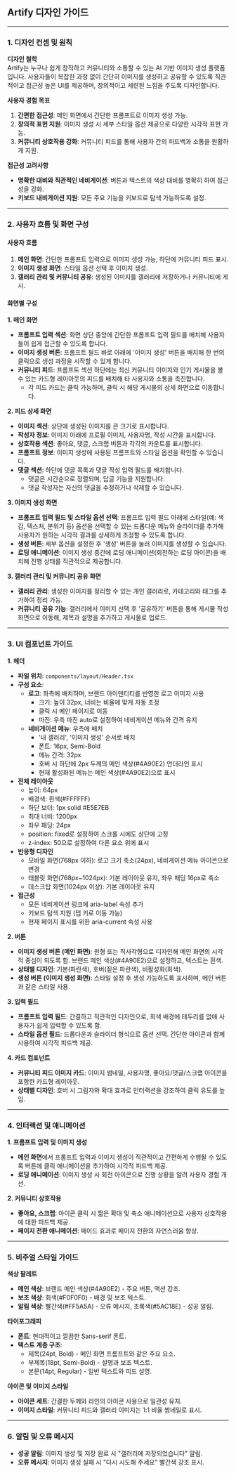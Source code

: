 ## Artify 디자인 가이드

---

### 1. 디자인 컨셉 및 원칙

**디자인 철학**  
Artify는 누구나 쉽게 창작하고 커뮤니티와 소통할 수 있는 AI 기반 이미지 생성 플랫폼입니다. 사용자들이 복잡한 과정 없이 간단히 이미지를 생성하고 공유할 수 있도록 직관적이고 접근성 높은 UI를 제공하며, 창의적이고 세련된 느낌을 주도록 디자인합니다.

**사용자 경험 목표**  
1. **간편한 접근성**: 메인 화면에서 간단한 프롬프트로 이미지 생성 가능.
2. **창의적 표현 지원**: 이미지 생성 시 세부 스타일 옵션 제공으로 다양한 시각적 표현 가능.
3. **커뮤니티 상호작용 강화**: 커뮤니티 피드를 통해 사용자 간의 피드백과 소통을 원활하게 지원.

**접근성 고려사항**  
- **명확한 대비와 직관적인 네비게이션**: 버튼과 텍스트의 색상 대비를 명확히 하여 접근성을 강화.
- **키보드 내비게이션 지원**: 모든 주요 기능을 키보드로 탐색 가능하도록 설정.

---

### 2. 사용자 흐름 및 화면 구성

#### 사용자 흐름

1. **메인 화면**: 간단한 프롬프트 입력으로 이미지 생성 가능, 하단에 커뮤니티 피드 표시.
2. **이미지 생성 화면**: 스타일 옵션 선택 후 이미지 생성.
3. **갤러리 관리 및 커뮤니티 공유**: 생성된 이미지를 갤러리에 저장하거나 커뮤니티에 게시.

#### 화면별 구성

**1. 메인 화면**
- **프롬프트 입력 섹션**: 화면 상단 중앙에 간단한 프롬프트 입력 필드를 배치해 사용자들이 쉽게 접근할 수 있도록 합니다.
- **이미지 생성 버튼**: 프롬프트 필드 바로 아래에 '이미지 생성' 버튼을 배치해 한 번의 클릭으로 생성 과정을 시작할 수 있게 합니다.
- **커뮤니티 피드**: 프롬프트 섹션 하단에는 최신 커뮤니티 이미지와 인기 게시물을 볼 수 있는 카드형 레이아웃의 피드를 배치해 타 사용자와 소통을 촉진합니다.
  - 각 피드 카드는 클릭 가능하며, 클릭 시 해당 게시물의 상세 화면으로 이동합니다.

**2. 피드 상세 화면**
- **이미지 섹션**: 상단에 생성된 이미지를 큰 크기로 표시합니다.
- **작성자 정보**: 이미지 아래에 프로필 이미지, 사용자명, 작성 시간을 표시합니다.
- **상호작용 섹션**: 좋아요, 댓글, 스크랩 버튼과 각각의 카운트를 표시합니다.
- **프롬프트 정보**: 이미지 생성에 사용된 프롬프트와 스타일 옵션을 확인할 수 있습니다.
- **댓글 섹션**: 하단에 댓글 목록과 댓글 작성 입력 필드를 배치합니다.
  - 댓글은 시간순으로 정렬되며, 답글 기능을 지원합니다.
  - 댓글 작성자는 자신의 댓글을 수정하거나 삭제할 수 있습니다.

**3. 이미지 생성 화면**
- **프롬프트 입력 필드 및 스타일 옵션 선택**: 프롬프트 입력 필드 아래에 스타일(예: 색감, 텍스처, 분위기 등) 옵션을 선택할 수 있는 드롭다운 메뉴와 슬라이더를 추가해 사용자가 원하는 시각적 결과를 상세하게 조정할 수 있도록 합니다.
- **생성 버튼**: 세부 옵션을 설정한 후 '생성' 버튼을 눌러 이미지를 생성할 수 있습니다.
- **로딩 애니메이션**: 이미지 생성 중간에 로딩 애니메이션(회전하는 로딩 아이콘)을 배치해 진행 상태를 직관적으로 제공합니다.

**3. 갤러리 관리 및 커뮤니티 공유 화면**
- **갤러리 관리**: 생성한 이미지를 정리할 수 있는 개인 갤러리로, 카테고리와 태그를 추가하여 정리 가능.
- **커뮤니티 공유 기능**: 갤러리에서 이미지 선택 후 '공유하기' 버튼을 통해 게시물 작성 화면으로 이동해, 제목과 설명을 추가하고 게시물로 업로드.

---

### 3. UI 컴포넌트 가이드

**1. 헤더**
   - **파일 위치**: `components/layout/Header.tsx`
   - **구성 요소**:
     - **로고**: 좌측에 배치하며, 브랜드 아이덴티티를 반영한 로고 이미지 사용
       - 크기: 높이 32px, 너비는 비율에 맞게 자동 조정
       - 클릭 시 메인 페이지로 이동
       - 마진: 우측 마진 auto로 설정하여 네비게이션 메뉴와 간격 유지
     - **네비게이션 메뉴**: 우측에 배치
       - '내 갤러리', '이미지 생성' 순서로 배치
       - 폰트: 16px, Semi-Bold
       - 메뉴 간격: 32px
       - 호버 시 하단에 2px 두께의 메인 색상(#4A90E2) 언더라인 표시
       - 현재 활성화된 메뉴는 메인 색상(#4A90E2)으로 표시
   - **전체 레이아웃**
     - 높이: 64px
     - 배경색: 흰색(#FFFFFF)
     - 하단 보더: 1px solid #E5E7EB
     - 최대 너비: 1200px
     - 좌우 패딩: 24px
     - position: fixed로 설정하여 스크롤 시에도 상단에 고정
     - z-index: 50으로 설정하여 다른 요소 위에 표시
   - **반응형 디자인**
     - 모바일 화면(768px 이하): 로고 크기 축소(24px), 네비게이션 메뉴 아이콘으로 변경
     - 태블릿 화면(768px~1024px): 기본 레이아웃 유지, 좌우 패딩 16px로 축소
     - 데스크탑 화면(1024px 이상): 기본 레이아웃 유지
   - **접근성**
     - 모든 네비게이션 링크에 aria-label 속성 추가
     - 키보드 탐색 지원 (탭 키로 이동 가능)
     - 현재 페이지 표시를 위한 aria-current 속성 사용

**2. 버튼**
   - **이미지 생성 버튼 (메인 화면)**: 원형 또는 직사각형으로 디자인해 메인 화면의 시각적 중심이 되도록 함. 브랜드 메인 색상(#4A90E2)으로 설정하고, 텍스트는 흰색.
   - **상태별 디자인**: 기본(파란색), 호버(짙은 파란색), 비활성화(회색).
   - **생성 버튼 (이미지 생성 화면)**: 스타일 설정 후 생성 가능하도록 표시하며, 메인 버튼과 같은 스타일 사용.

**3. 입력 필드**
   - **프롬프트 입력 필드**: 간결하고 직관적인 디자인으로, 회색 배경에 테두리를 없애 사용자가 쉽게 입력할 수 있도록 함.
   - **스타일 옵션 필드**: 드롭다운과 슬라이더 형식으로 옵션 선택. 간단한 아이콘과 함께 사용하여 시각적 피드백 제공.

**4. 카드 컴포넌트**
   - **커뮤니티 피드 이미지 카드**: 이미지 썸네일, 사용자명, 좋아요/댓글/스크랩 아이콘을 포함한 카드형 레이아웃.
   - **상태별 디자인**: 호버 시 그림자와 확대 효과로 인터랙션을 강조하여 클릭 유도를 높임.

---

### 4. 인터랙션 및 애니메이션

**1. 프롬프트 입력 및 이미지 생성**  
   - **메인 화면**에서 프롬프트 입력과 이미지 생성이 직관적이고 간편하게 수행될 수 있도록 버튼에 클릭 애니메이션을 추가하여 시각적 피드백 제공.
   - **로딩 애니메이션**: 이미지 생성 시 회전 아이콘으로 진행 상황을 알려 사용자 경험 개선.

**2. 커뮤니티 상호작용**  
   - **좋아요, 스크랩**: 아이콘 클릭 시 짧은 확대 및 축소 애니메이션으로 사용자 상호작용에 대한 피드백 제공.
   - **페이지 전환 애니메이션**: 페이드 효과로 페이지 전환의 자연스러움 향상.

---

### 5. 비주얼 스타일 가이드

**색상 팔레트**
   - **메인 색상**: 브랜드 메인 색상(#4A90E2) - 주요 버튼, 액션 강조.
   - **보조 색상**: 회색(#F0F0F0) - 배경 및 보조 텍스트.
   - **알림 색상**: 빨간색(#FF5A5A) - 오류 메시지, 초록색(#5AC18E) - 성공 알림.

**타이포그래피**
   - **폰트**: 현대적이고 깔끔한 Sans-serif 폰트.
   - **텍스트 계층 구조**: 
     - 제목(24pt, Bold) - 메인 화면 프롬프트와 같은 주요 요소.
     - 부제목(18pt, Semi-Bold) - 설명과 보조 텍스트.
     - 본문(14pt, Regular) - 일반 텍스트와 피드 설명.

**아이콘 및 이미지 스타일**
   - **아이콘 세트**: 간결한 두께와 라인의 아이콘 사용으로 일관성 유지.
   - **이미지 스타일**: 커뮤니티 피드와 갤러리 이미지는 1:1 비율 썸네일로 표시.

--- 

### 6. 알림 및 오류 메시지

- **성공 알림**: 이미지 생성 및 저장 완료 시 "갤러리에 저장되었습니다" 알림.
- **오류 메시지**: 이미지 생성 실패 시 "다시 시도해 주세요" 빨간색 강조 표시.

